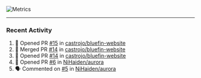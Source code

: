 ![Metrics](https://metrics.lecoq.io/KyleGospo?template=classic&base=header%2C%20activity%2C%20community%2C%20repositories%2C%20metadata&base.indepth=false&base.hireable=false&base.skip=false&config.timezone=America%2FLos_Angeles)

---
### Recent Activity
<!--START_SECTION:activity-->
1. 💪 Opened PR [#15](https://github.com/castrojo/bluefin-website/pull/15) in [castrojo/bluefin-website](https://github.com/castrojo/bluefin-website)
2. 🎉 Merged PR [#14](https://github.com/castrojo/bluefin-website/pull/14) in [castrojo/bluefin-website](https://github.com/castrojo/bluefin-website)
3. 💪 Opened PR [#14](https://github.com/castrojo/bluefin-website/pull/14) in [castrojo/bluefin-website](https://github.com/castrojo/bluefin-website)
4. 💪 Opened PR [#6](https://github.com/NiHaiden/aurora/pull/6) in [NiHaiden/aurora](https://github.com/NiHaiden/aurora)
5. 🗣 Commented on [#5](https://github.com/NiHaiden/aurora/pull/5#issuecomment-1970041676) in [NiHaiden/aurora](https://github.com/NiHaiden/aurora)
<!--END_SECTION:activity-->
